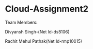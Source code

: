 # Cloud-Assignment2

Team Members:

Divyansh Singh-(Net Id-ds8106)

Rachit Mehul Pathak(Net Id-rmp10015)
